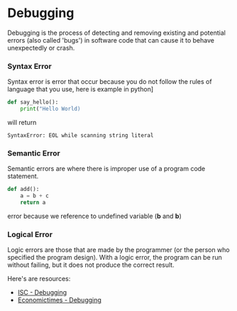 # Debugging
Debugging is the process of detecting and removing existing and potential errors (also called 'bugs') in software code that can cause it to behave unexpectedly or crash.

### Syntax Error
Syntax error is error that occur because you do not follow the rules of language that you use, here is example in python]
```python
def say_hello():
    print("Hello World)

```
will return
```
SyntaxError: EOL while scanning string literal
```

### Semantic Error
Semantic errors are where there is improper use of a program code statement.
```python
def add():
    a = b + c
    return a
```
error because we reference to undefined variable (**b** and **b**)

### Logical Error
Logic errors are those that are made by the programmer (or the person who specified the program design). With a logic error, the program can be run without failing, but it does not produce the correct result.

Here's are resources:
* [ISC - Debugging](https://isaaccomputerscience.org/concepts/prog_softeng_debug?topic=testing)
* [Economictimes - Debugging](https://economictimes.indiatimes.com/definition/debugging)